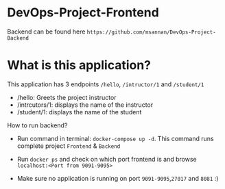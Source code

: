 # DevOps-Project-Frontend
  Backend can be found here `https://github.com/msannan/DevOps-Project-Backend`

# What is this application?
  This application has 3 endpoints `/hello`, `/intructor/1` and `/student/1`

  - /hello: Greets the project instructor
  - /intrcutors/1: displays the name of the instructor
  - /student/1: displays the name of the student

How to run backend?
- Run command in terminal: `docker-compose up -d`. This command runs complete project `Frontend` &       `Backend`
- Run `docker ps` and check on which port frontend is and browse `localhost:<Port from 9091-9095>`

- Make sure no application is running on port `9091-9095`,`27017` and `8081` :)